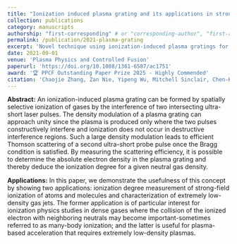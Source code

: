 ```yaml
---
title: "Ionization induced plasma grating and its applications in strong-field ionization measurements"
collection: publications
category: manuscripts
authorship: "first-corresponding" # or "corresponding-author", "first-author", "first-corresponding", "co-author"
permalink: /publication/2021-plasma-grating
excerpt: 'Novel technique using ionization-induced plasma gratings for absolute ionization degree measurements in strong-field physics.'
date: 2021-09-01
venue: 'Plasma Physics and Controlled Fusion'
paperurl: 'https://doi.org/10.1088/1361-6587/ac1751'
award: '🏆 PPCF Outstanding Paper Prize 2025 - Highly Commended'
citation: 'Chaojie Zhang, Zan Nie, Yipeng Wu, Mitchell Sinclair, Chen-Kang Huang, Ken A Marsh, Chan Joshi, "Ionization induced plasma grating and its applications in strong-field ionization measurements," <i>Plasma Phys. Control. Fusion</i> 63, 095011 (2021).'
---
```


**Abstract:** An ionization-induced plasma grating can be formed by spatially selective ionization of gases by the interference of two intersecting ultra-short laser pulses. The density modulation of a plasma grating can approach unity since the plasma is produced only where the two pulses constructively interfere and ionization does not occur in destructive interference regions. Such a large density modulation leads to efficient Thomson scattering of a second ultra-short probe pulse once the Bragg condition is satisfied. By measuring the scattering efficiency, it is possible to determine the absolute electron density in the plasma grating and thereby deduce the ionization degree for a given neutral gas density.

**Applications:** In this paper, we demonstrate the usefulness of this concept by showing two applications: ionization degree measurement of strong-field ionization of atoms and molecules and characterization of extremely low-density gas jets. The former application is of particular interest for ionization physics studies in dense gases where the collision of the ionized electron with neighboring neutrals may become important-sometimes referred to as many-body ionization; and the latter is useful for plasma-based acceleration that requires extremely low-density plasmas.
